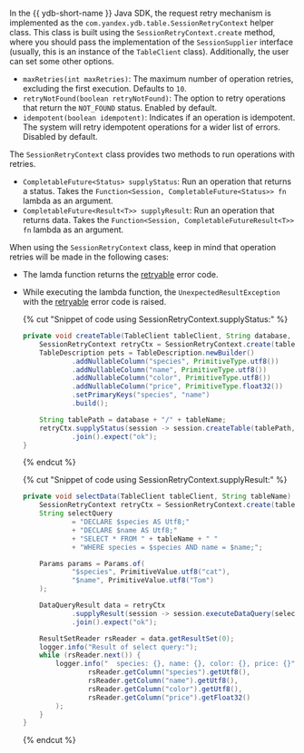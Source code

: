 In the {{ ydb-short-name }} Java SDK, the request retry mechanism is implemented as the `com.yandex.ydb.table.SessionRetryContext` helper class. This class is built using the `SessionRetryContext.create` method, where you should pass the implementation of the `SessionSupplier` interface (usually, this is an instance of the `TableClient` class).
Additionally, the user can set some other options.

* `maxRetries(int maxRetries)`: The maximum number of operation retries, excluding the first execution. Defaults to `10`.
* `retryNotFound(boolean retryNotFound)`: The option to retry operations that return the `NOT_FOUND` status. Enabled by default.
* `idempotent(boolean idempotent)`: Indicates if an operation is idempotent. The system will retry idempotent operations for a wider list of errors. Disabled by default.

The `SessionRetryContext` class provides two methods to run operations with retries.

* `CompletableFuture<Status> supplyStatus`: Run an operation that returns a status. Takes the `Function<Session, CompletableFuture<Status>> fn` lambda as an argument.
* `CompletableFuture<Result<T>> supplyResult`: Run an operation that returns data. Takes the `Function<Session, CompletableFutureResult<T>> fn` lambda as an argument.

When using the `SessionRetryContext` class, keep in mind that operation retries will be made in the following cases:

* The lamda function returns the [retryable](../../../error_handling.md) error code.

* While executing the lambda function, the `UnexpectedResultException` with the [retryable](../../../error_handling.md) error code is raised.

  {% cut "Snippet of code using SessionRetryContext.supplyStatus:" %}

    ```java
    private void createTable(TableClient tableClient, String database, String tableName) {
        SessionRetryContext retryCtx = SessionRetryContext.create(tableClient).build();
        TableDescription pets = TableDescription.newBuilder()
                .addNullableColumn("species", PrimitiveType.utf8())
                .addNullableColumn("name", PrimitiveType.utf8())
                .addNullableColumn("color", PrimitiveType.utf8())
                .addNullableColumn("price", PrimitiveType.float32())
                .setPrimaryKeys("species", "name")
                .build();
    
        String tablePath = database + "/" + tableName;
        retryCtx.supplyStatus(session -> session.createTable(tablePath, pets))
                .join().expect("ok");
    }
    ```

  {% endcut %}

  {% cut "Snippet of code using SessionRetryContext.supplyResult:" %}

    ```java
    private void selectData(TableClient tableClient, String tableName) {
        SessionRetryContext retryCtx = SessionRetryContext.create(tableClient).build();
        String selectQuery
                = "DECLARE $species AS Utf8;"
                + "DECLARE $name AS Utf8;"
                + "SELECT * FROM " + tableName + " "
                + "WHERE species = $species AND name = $name;";
    
        Params params = Params.of(
                "$species", PrimitiveValue.utf8("cat"),
                "$name", PrimitiveValue.utf8("Tom")
        );
    
        DataQueryResult data = retryCtx
                .supplyResult(session -> session.executeDataQuery(selectQuery, TxControl.onlineRo(), params))
                .join().expect("ok");
    
        ResultSetReader rsReader = data.getResultSet(0);
        logger.info("Result of select query:");
        while (rsReader.next()) {
            logger.info("  species: {}, name: {}, color: {}, price: {}",
                    rsReader.getColumn("species").getUtf8(),
                    rsReader.getColumn("name").getUtf8(),
                    rsReader.getColumn("color").getUtf8(),
                    rsReader.getColumn("price").getFloat32()
            );
        }
    }
    ```

  {% endcut %}

